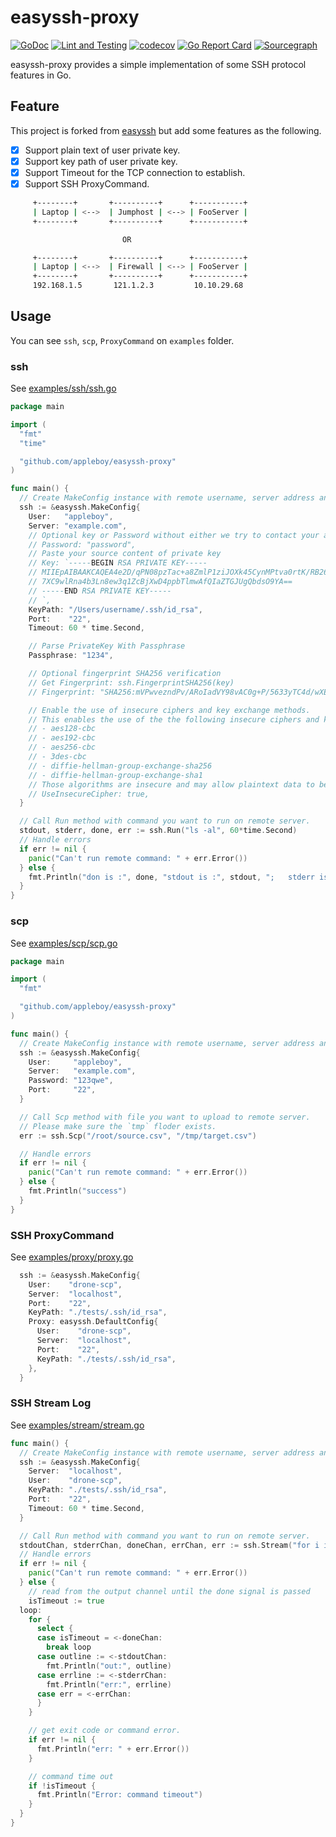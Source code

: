# easyssh-proxy

[![GoDoc](https://godoc.org/github.com/appleboy/easyssh-proxy?status.svg)](https://pkg.go.dev/github.com/appleboy/easyssh-proxy)
[![Lint and Testing](https://github.com/appleboy/easyssh-proxy/actions/workflows/testing.yml/badge.svg)](https://github.com/appleboy/easyssh-proxy/actions/workflows/testing.yml)
[![codecov](https://codecov.io/gh/appleboy/easyssh-proxy/branch/master/graph/badge.svg)](https://codecov.io/gh/appleboy/easyssh-proxy)
[![Go Report Card](https://goreportcard.com/badge/github.com/appleboy/easyssh-proxy)](https://goreportcard.com/report/github.com/appleboy/easyssh-proxy)
[![Sourcegraph](https://sourcegraph.com/github.com/appleboy/easyssh-proxy/-/badge.svg)](https://sourcegraph.com/github.com/appleboy/easyssh-proxy?badge)

easyssh-proxy provides a simple implementation of some SSH protocol features in Go.

## Feature

This project is forked from [easyssh](https://github.com/hypersleep/easyssh) but add some features as the following.

* [x] Support plain text of user private key.
* [x] Support key path of user private key.
* [x] Support Timeout for the TCP connection to establish.
* [x] Support SSH ProxyCommand.

```bash
     +--------+       +----------+      +-----------+
     | Laptop | <-->  | Jumphost | <--> | FooServer |
     +--------+       +----------+      +-----------+

                         OR

     +--------+       +----------+      +-----------+
     | Laptop | <-->  | Firewall | <--> | FooServer |
     +--------+       +----------+      +-----------+
     192.168.1.5       121.1.2.3         10.10.29.68
```

## Usage

You can see `ssh`, `scp`, `ProxyCommand` on `examples` folder.

### ssh

See [examples/ssh/ssh.go](./_examples/ssh/ssh.go)

```go
package main

import (
  "fmt"
  "time"

  "github.com/appleboy/easyssh-proxy"
)

func main() {
  // Create MakeConfig instance with remote username, server address and path to private key.
  ssh := &easyssh.MakeConfig{
    User:   "appleboy",
    Server: "example.com",
    // Optional key or Password without either we try to contact your agent SOCKET
    // Password: "password",
    // Paste your source content of private key
    // Key: `-----BEGIN RSA PRIVATE KEY-----
    // MIIEpAIBAAKCAQEA4e2D/qPN08pzTac+a8ZmlP1ziJOXk45CynMPtva0rtK/RB26
    // 7XC9wlRna4b3Ln8ew3q1ZcBjXwD4ppbTlmwAfQIaZTGJUgQbdsO9YA==
    // -----END RSA PRIVATE KEY-----
    // `,
    KeyPath: "/Users/username/.ssh/id_rsa",
    Port:    "22",
    Timeout: 60 * time.Second,

    // Parse PrivateKey With Passphrase
    Passphrase: "1234",

    // Optional fingerprint SHA256 verification
    // Get Fingerprint: ssh.FingerprintSHA256(key)
    // Fingerprint: "SHA256:mVPwvezndPv/ARoIadVY98vAC0g+P/5633yTC4d/wXE"

    // Enable the use of insecure ciphers and key exchange methods.
    // This enables the use of the the following insecure ciphers and key exchange methods:
    // - aes128-cbc
    // - aes192-cbc
    // - aes256-cbc
    // - 3des-cbc
    // - diffie-hellman-group-exchange-sha256
    // - diffie-hellman-group-exchange-sha1
    // Those algorithms are insecure and may allow plaintext data to be recovered by an attacker.
    // UseInsecureCipher: true,
  }

  // Call Run method with command you want to run on remote server.
  stdout, stderr, done, err := ssh.Run("ls -al", 60*time.Second)
  // Handle errors
  if err != nil {
    panic("Can't run remote command: " + err.Error())
  } else {
    fmt.Println("don is :", done, "stdout is :", stdout, ";   stderr is :", stderr)
  }
}
```

### scp

See [examples/scp/scp.go](./_examples/scp/scp.go)

```go
package main

import (
  "fmt"

  "github.com/appleboy/easyssh-proxy"
)

func main() {
  // Create MakeConfig instance with remote username, server address and path to private key.
  ssh := &easyssh.MakeConfig{
    User:     "appleboy",
    Server:   "example.com",
    Password: "123qwe",
    Port:     "22",
  }

  // Call Scp method with file you want to upload to remote server.
  // Please make sure the `tmp` floder exists.
  err := ssh.Scp("/root/source.csv", "/tmp/target.csv")

  // Handle errors
  if err != nil {
    panic("Can't run remote command: " + err.Error())
  } else {
    fmt.Println("success")
  }
}
```

### SSH ProxyCommand

See [examples/proxy/proxy.go](./_examples/proxy/proxy.go)

```go
  ssh := &easyssh.MakeConfig{
    User:    "drone-scp",
    Server:  "localhost",
    Port:    "22",
    KeyPath: "./tests/.ssh/id_rsa",
    Proxy: easyssh.DefaultConfig{
      User:    "drone-scp",
      Server:  "localhost",
      Port:    "22",
      KeyPath: "./tests/.ssh/id_rsa",
    },
  }
```

### SSH Stream Log

See [examples/stream/stream.go](./_examples/stream/stream.go)

```go
func main() {
  // Create MakeConfig instance with remote username, server address and path to private key.
  ssh := &easyssh.MakeConfig{
    Server:  "localhost",
    User:    "drone-scp",
    KeyPath: "./tests/.ssh/id_rsa",
    Port:    "22",
    Timeout: 60 * time.Second,
  }

  // Call Run method with command you want to run on remote server.
  stdoutChan, stderrChan, doneChan, errChan, err := ssh.Stream("for i in {1..5}; do echo ${i}; sleep 1; done; exit 2;", 60*time.Second)
  // Handle errors
  if err != nil {
    panic("Can't run remote command: " + err.Error())
  } else {
    // read from the output channel until the done signal is passed
    isTimeout := true
  loop:
    for {
      select {
      case isTimeout = <-doneChan:
        break loop
      case outline := <-stdoutChan:
        fmt.Println("out:", outline)
      case errline := <-stderrChan:
        fmt.Println("err:", errline)
      case err = <-errChan:
      }
    }

    // get exit code or command error.
    if err != nil {
      fmt.Println("err: " + err.Error())
    }

    // command time out
    if !isTimeout {
      fmt.Println("Error: command timeout")
    }
  }
}
```
